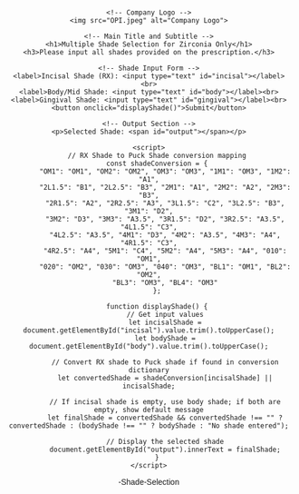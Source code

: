 <html>
<head>
    <title>Multiple Shade Selection for Zirconia Only</title>
    <style>
        body {
            font-family: Arial, sans-serif;
            text-align: center;
            margin: 20px;
        }
        img {
            width: 500px; /* Increased logo size */
            margin-bottom: 10px;
        }
        h1 {
            font-size: 24px;
        }
        h3 {
            font-size: 16px;
            color: gray;
        }
        input {
            margin: 5px;
            padding: 5px;
        }
        button {
            padding: 8px 12px;
            background-color: #007bff;
            color: white;
            border: none;
            cursor: pointer;
        }
        button:hover {
            background-color: #0056b3;
        }
        p {
            font-weight: bold;
            margin-top: 15px;
        }
    </style>
</head>
<body>

    <!-- Company Logo -->
    <img src="OPI.jpeg" alt="Company Logo">

    <!-- Main Title and Subtitle -->
    <h1>Multiple Shade Selection for Zirconia Only</h1>
    <h3>Please input all shades provided on the prescription.</h3>

    <!-- Shade Input Form -->
    <label>Incisal Shade (RX): <input type="text" id="incisal"></label><br>
    <label>Body/Mid Shade: <input type="text" id="body"></label><br>
    <label>Gingival Shade: <input type="text" id="gingival"></label><br>
    <button onclick="displayShade()">Submit</button>

    <!-- Output Section -->
    <p>Selected Shade: <span id="output"></span></p>

    <script>
        // RX Shade to Puck Shade conversion mapping
        const shadeConversion = {
            "OM1": "OM1", "OM2": "OM2", "OM3": "OM3", "1M1": "OM3", "1M2": "A1",
            "2L1.5": "B1", "2L2.5": "B3", "2M1": "A1", "2M2": "A2", "2M3": "B3",
            "2R1.5": "A2", "2R2.5": "A3", "3L1.5": "C2", "3L2.5": "B3", "3M1": "D2",
            "3M2": "D3", "3M3": "A3.5", "3R1.5": "D2", "3R2.5": "A3.5", "4L1.5": "C3",
            "4L2.5": "A3.5", "4M1": "D3", "4M2": "A3.5", "4M3": "A4", "4R1.5": "C3",
            "4R2.5": "A4", "5M1": "C4", "5M2": "A4", "5M3": "A4", "010": "OM1",
            "020": "OM2", "030": "OM3", "040": "OM3", "BL1": "OM1", "BL2": "OM2",
            "BL3": "OM3", "BL4": "OM3"
        };

        function displayShade() {
            // Get input values
            let incisalShade = document.getElementById("incisal").value.trim().toUpperCase();
            let bodyShade = document.getElementById("body").value.trim().toUpperCase();

            // Convert RX shade to Puck shade if found in conversion dictionary
            let convertedShade = shadeConversion[incisalShade] || incisalShade;

            // If incisal shade is empty, use body shade; if both are empty, show default message
            let finalShade = convertedShade && convertedShade !== "" ? convertedShade : (bodyShade !== "" ? bodyShade : "No shade entered");

            // Display the selected shade
            document.getElementById("output").innerText = finalShade;
        }
    </script>

</body>
</html>
-Shade-Selection

